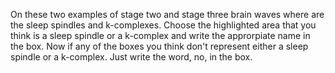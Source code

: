 On these two examples of stage two and stage three brain waves where are the
sleep spindles and k-complexes. Choose the highlighted area that you think is a
sleep spindle or a k-complex and write the approrpiate name in the box. Now if
any of the boxes you think don't represent either a sleep spindle or a
k-complex. Just write the word, no, in the box.

